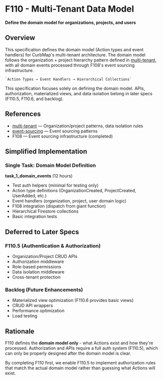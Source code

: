 # F110 - Multi-Tenant Data Model

**Define the domain model for organizations, projects, and users**

## Overview

This specification defines the domain model (Action types and event handlers) for CurbMap's multi-tenant architecture. The domain model follows the organization + project hierarchy pattern defined in [multi-tenant], with all domain events processed through F108's event sourcing infrastructure.

    `Action Types → Event Handlers → Hierarchical Collections`

This specification focuses solely on defining the domain model. APIs, authorization, materialized views, and data isolation belong in later specs (F110.5, F110.6, and backlog).

## References

- [multi-tenant] — Organization/project patterns, data isolation rules
- [event-sourcing] — Event sourcing patterns
- F108 — Event sourcing infrastructure (completed)

## Simplified Implementation

### Single Task: Domain Model Definition

**task_1_domain_events** (12 hours)
- Test auth helpers (minimal for testing only)
- Action type definitions (OrganizationCreated, ProjectCreated, UserAdded, etc.)
- Event handlers (organization, project, user domain logic)
- F108 integration (dispatch from giant function)
- Hierarchical Firestore collections
- Basic integration tests

## Deferred to Later Specs

### F110.5 (Authentication & Authorization)
- Organization/Project CRUD APIs
- Authorization middleware
- Role-based permissions
- Data isolation middleware
- Cross-tenant protection

### Backlog (Future Enhancements)
- Materialized view optimization (F110.6 provides basic views)
- CRUD API wrappers
- Performance optimization
- Load testing

## Rationale

F110 defines the **domain model only** - what Actions exist and how they're processed. Authorization and APIs require a full auth system (F110.5), which can only be properly designed after the domain model is clear.

By completing F110 first, we enable F110.5 to implement authorization rules that match the actual domain model rather than guessing what Actions will exist.

[multi-tenant]: ../../docs/architecture/multi-tenant.md
[event-sourcing]: ../../docs/architecture/event-sourcing.md
